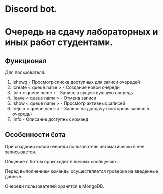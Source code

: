 # Discord bot.
# Очeредь на сдачу лабораторных и иных работ студентами.

## Функционал
Для пользователя:
1. !showq - Просмотр списка доступных для записи очередей
2. !create < queue name > - Создание новой очереди
3. !join < queue name > - Запись в существующую очередь
4. !leave < queue name > - Отмена записи
5. !show  < queue name > - Просмотр активных записей
6. !rejoin < queue name > - Запись на досдачу (повторная запись в очередь)
7. !info - Описание доступных команд

## Особенности бота
При создании новой очереди пользователь автоматически в нее записывается.

Общение с ботом происходит в личных сообщениях.

Перед выполнением команды осуществляется проверка на введенные данные.

Очереди пользователей хранятся в MongoDB.

